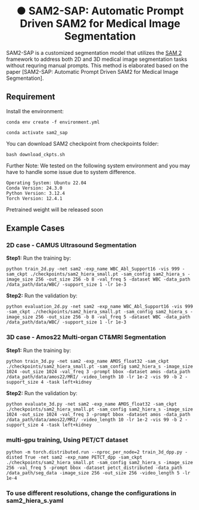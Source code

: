 <h1 align="center">● SAM2-SAP: Automatic Prompt Driven SAM2 for Medical Image Segmentation</h1>


SAM2-SAP is a customized segmentation model that utilizes the [SAM 2](https://github.com/facebookresearch/segment-anything-2) framework to address both 2D and 3D medical image segmentation tasks without requring manual prompts. This method is elaborated based on the paper [SAM2-SAP: Automatic Prompt Driven SAM2 for Medical Image Segmentation].

##  Requirement

 Install the environment:

 ``conda env create -f environment.yml``

 ``conda activate sam2_sap``

 You can download SAM2 checkpoint from checkpoints folder:
 
 ``bash download_ckpts.sh``

 Further Note: We tested on the following system environment and you may have to handle some issue due to system difference.
```
Operating System: Ubuntu 22.04
Conda Version: 24.3.0
Python Version: 3.12.4
Torch Version: 12.4.1
```
Pretrained weight will be released soon

 ## Example Cases
 
 ### 2D case - CAMUS Ultrasound Segmentation

**Step1:** Run the training by:

``python train_2d.py -net sam2 -exp_name WBC_Abl_Support16 -vis 999 -sam_ckpt ./checkpoints/sam2_hiera_small.pt -sam_config sam2_hiera_s -image_size 256 -out_size 256 -b 8 -val_freq 5 -dataset WBC -data_path /data_path/data/WBC/ -support_size 1 -lr 1e-3``

 **Step2:** Run the validation by:
 
``python evaluation_2d.py -net sam2 -exp_name WBC_Abl_Support16 -vis 999 -sam_ckpt ./checkpoints/sam2_hiera_small.pt -sam_config sam2_hiera_s -image_size 256 -out_size 256 -b 8 -val_freq 5 -dataset WBC -data_path /data_path/data/WBC/ -support_size 1 -lr 1e-3``

 ### 3D case - Amos22 Multi-organ CT&MRI Segmentation
 
 **Step1:** Run the training by:

``python train_3d.py -net sam2 -exp_name AMOS_float32 -sam_ckpt ./checkpoints/sam2_hiera_small.pt -sam_config sam2_hiera_s -image_size 1024 -out_size 1024 -val_freq 3 -prompt bbox -dataset amos -data_path /data_path/data/amos22/MRI/ -video_length 10 -lr 1e-2 -vis 99 -b 2 -support_size 4 -task left+kidney``

**Step2:** Run the validation by:


 ``python evaluate_3d.py -net sam2 -exp_name AMOS_float32 -sam_ckpt ./checkpoints/sam2_hiera_small.pt -sam_config sam2_hiera_s -image_size 1024 -out_size 1024 -val_freq 3 -prompt bbox -dataset amos -data_path /data_path/data/amos22/MRI/ -video_length 10 -lr 1e-2 -vis 99 -b 2 -support_size 4 -task left+kidney``
 
 ### multi-gpu training, Using PET/CT dataset
 
 
 ``python -m torch.distributed.run --nproc_per_node=2 train_3d_dpp.py -disted True -net sam2 -exp_name PETCT_dpp -sam_ckpt ./checkpoints/sam2_hiera_small.pt -sam_config sam2_hiera_s -image_size 256 -val_freq 5 -prompt bbox -dataset petct_distributed -data_path /data_path/seg_data -image_size 256 -out_size 256 -video_length 5 -lr 1e-4``
 
 
 ### To use different resolutions, change the configurations in sam2_hiera_s.yaml


